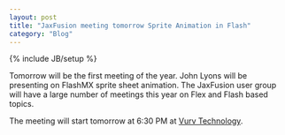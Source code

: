 ```yaml
---
layout: post
title: "JaxFusion meeting tomorrow Sprite Animation in Flash"
category: "Blog"
---
```

{% include JB/setup %}

Tomorrow will be the first meeting of the year. John Lyons will be presenting on FlashMX sprite sheet animation. The JaxFusion user group will have a large number of meetings this year on Flex and Flash based topics.

The meeting will start tomorrow at 6:30 PM at [Vurv Technology](http://www.vurv.com/eng/company/contact_NA.cfm).